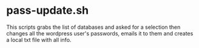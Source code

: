 # pass-update.sh
This scripts grabs the list of databases and asked for a selection then
changes all the wordpress user's passwords, emails it to them and creates
a local txt file with all info.
